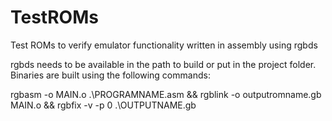 # TestROMs
Test ROMs to verify emulator functionality written in assembly using rgbds

rgbds needs to be available in the path to build or put in the project folder. Binaries are built using the following commands:

rgbasm -o MAIN.o .\PROGRAMNAME.asm && 
rgblink -o outputromname.gb MAIN.o && 
rgbfix -v -p 0 .\OUTPUTNAME.gb
